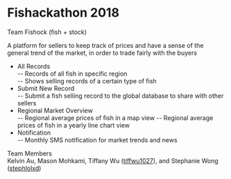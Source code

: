 # Fishackathon 2018
Team Fishock (fish + stock)

A platform for sellers to keep track of prices and have a sense of the general trend of the market, in order to trade fairly with the buyers
- All Records  
-- Records of all fish in specific region  
-- Shows selling records of a certain type of fish
- Submit New Record  
-- Submit a fish selling record to the global database to share with other sellers
- Regional Market Overview  
-- Regional average prices of fish in a map view
-- Regional average prices of fish in a yearly line chart view
- Notification  
-- Monthly SMS notification for market trends and news

Team Members  
Kelvin Au, Mason Mohkami, Tiffany Wu ([tiffwu1027](https://github.com/tiffwu1027)), and Stephanie Wong ([stephlolxd](https://github.com/stephlolxd))
